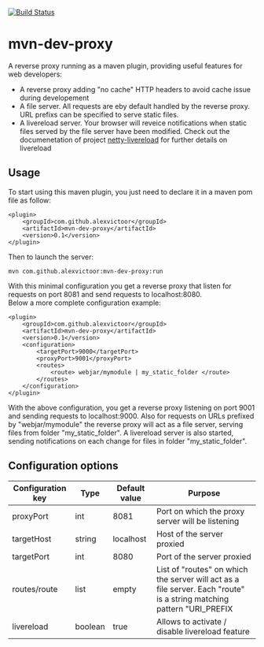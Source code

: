 [![Build Status](https://travis-ci.org/alexvictoor/mvn-dev-proxy.svg?branch=master)](https://travis-ci.org/alexvictoor/mvn-dev-proxy)

mvn-dev-proxy
=============

A reverse proxy running as a maven plugin, providing useful features for web developers:

* A reverse proxy adding "no cache" HTTP headers to avoid cache issue during developement
* A file server. All requests are eby default handled by the reverse proxy. URL prefixs can be specified to serve static files.
* A livereload server. Your browser will reveice notifications when static files served by the file server have been modified. Check out the documenetation of project [netty-livereload](https://github.com/alexvictoor/netty-livereload) for further details on livereload

Usage
------

To start using this maven plugin, you just need to declare it in a maven pom file as follow:

    <plugin>
        <groupId>com.github.alexvictoor</groupId>
        <artifactId>mvn-dev-proxy</artifactId>
        <version>0.1</version>
    </plugin>

Then to launch the server:

    mvn com.github.alexvictoor:mvn-dev-proxy:run

With this minimal configuration you get a reverse proxy that listen for requests on port 8081 and send requests to localhost:8080.  
Below a more complete configuration example: 

    <plugin>
    	<groupId>com.github.alexvictoor</groupId>
        <artifactId>mvn-dev-proxy</artifactId>
        <version>0.1</version>
        <configuration>
        	<targetPort>9000</targetPort>
        	<proxyPort>9001</proxyPort>            
        	<routes>
        		<route> webjar/mymodule | my_static_folder </route>   
        	</routes>
        </configuration>
    </plugin>

With the above configuration, you get a reverse proxy listening on port 9001 and sending requests to localhost:9000. Also for requests on URLs prefixed by "webjar/mymodule" the reverse proxy will act as a file server, serving files from folder "my_static_folder". A livereload server is also started, sending notifications on each change for files in folder "my_static_folder".

Configuration options
----------------------

| Configuration key | Type   | Default value | Purpose      |
|-------------------|--------|---------------|--------------|
| proxyPort         | int    | 8081          | Port on which the proxy server will be listening |
| targetHost        | string | localhost     | Host of the server proxied                                     | 
| targetPort        | int    | 8080          | Port of the server proxied       |
| routes/route      | list   | empty         | List of "routes" on which the server will act as a file server. Each "route" is a string matching pattern "URI_PREFIX | FILE_SYSTEM_PATH"       |
| livereload        | boolean| true          | Allows to activate / disable livereload feature        |
